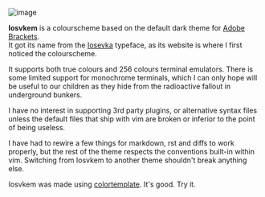 ![image](https://i.ibb.co/rt4FhkV/iosvkem.png)

**Iosvkem** is a colourscheme based on the default dark theme for [Adobe Brackets](https://github.com/adobe/brackets).  
It got its name from the [Iosevka](https://be5invis.github.io/Iosevka/) 
typeface, as its website is where I first noticed the colourscheme.

It supports both true colours and 256 colours terminal emulators. There is 
some limited support for monochrome terminals, which I can only hope will be 
useful to our children as they hide from the radioactive fallout in underground
bunkers.

I have no interest in supporting 3rd party plugins, or alternative syntax files
unless the default files that ship with vim are broken or inferior to the point
of being useless.

I have had to rewire a few things for markdown, rst and diffs to work properly,
but the rest of the theme respects the conventions built-in within vim. 
Switching from Iosvkem to another theme shouldn't break anything else.


Iosvkem was made using [colortemplate](https://github.com/lifepillar/vim-colortemplate).
It's good. Try it.

